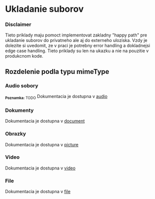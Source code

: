 # Ukladanie suborov
### Disclaimer
Tieto priklady maju pomoct implementovat zakladny "happy path" pre ukladanie suborov do privatneho ale aj do externeho uloziska. Vzdy je dolezite si uvedomit, ze v praci je potrebny error handling a dokladnejsi edge case handling. Tieto priklady su len na ukazku a nie na pouzitie v produkcnom kode.

## Rozdelenie podla typu mimeType

### Audio sobory
<sub>**Poznamka:** TODO</sub>
Dokumentacia je dostupna v [audio](audio/README.md)

### Dokumenty
Dokumentacia je dostupna v [document](document/README.md)

### Obrazky
Dokumentacia je dostupna v [picture](picture/README.md)

### Video
Dokumentacia je dostupna v [video](video/README.md)

### File
Dokumentacia je dostupna v [file](file/README.md)